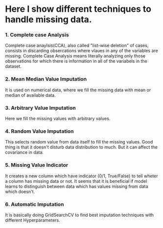 # Here I show different techniques to handle missing data.

### 1. Complete case Analysis
Complete case anaylsis(CCA), also called "list-wise deletion" of cases, consists in discarding obsercations where vlaues in any of the variables are missing.
Complete Case Analysis means literally analyzing only those observations for which there is information in all of the variabels in the dataset.

### 2. Mean Median Value Imputation
It is used on numerical data, where we fill the missing data with mean or median of available data.

### 3. Arbitrary Value Imputation
Here we fill the missing values with arbitrary values.

### 4. Random Value Imputation
This selects random value from data itself to fill the missing values. Good thing is that it doesn't disturb data distribution to much. But it can affect the covariance in data.

### 5. Missing Value Indicator
It creates a new column which have indicator (0/1, True/False) to tell wheter a column has missing data or not. It seems that it is beneficial if model learns to distinguish between data which has values missing from data which doesn't.

### 6. Automatic Imputation
It is basically doing GridSearchCV to find best imputation techniques with different Hyperparameters.
